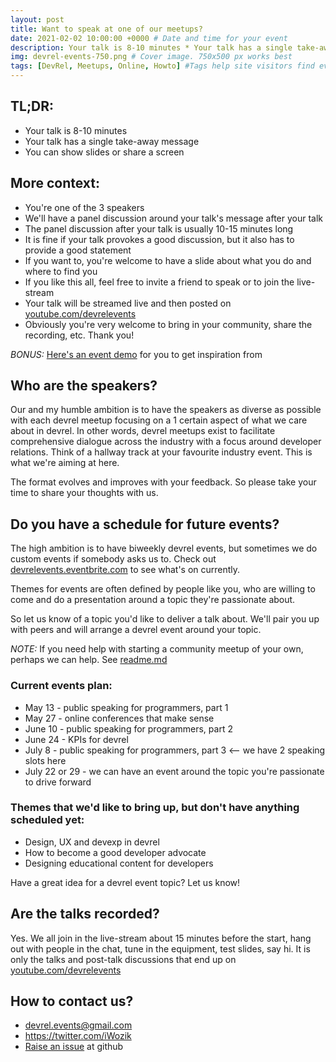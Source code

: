 ```yaml
---
layout: post
title: Want to speak at one of our meetups?
date: 2021-02-02 10:00:00 +0000 # Date and time for your event
description: Your talk is 8-10 minutes * Your talk has a single take-away message * You can show slides or share a screen * Read on for more context and FAQ # Post description
img: devrel-events-750.png # Cover image. 750x500 px works best 
tags: [DevRel, Meetups, Online, Howto] #Tags help site visitors find events. Add an own tag i.e. DevrelFolks and a city, if you feel like it 
---
```


## TL;DR:
* Your talk is 8-10 minutes
* Your talk has a single take-away message
* You can show slides or share a screen

## More context:
* You're one of the 3 speakers
* We'll have a panel discussion around your talk's message after your talk
* The panel discussion after your talk is usually 10-15 minutes long
* It is fine if your talk provokes a good discussion, but it also has to provide a good statement
* If you want to, you're welcome to have a slide about what you do and where to find you
* If you like this all, feel free to invite a friend to speak or to join the live-stream
* Your talk will be streamed live and then posted on [youtube.com/devrelevents](https://www.youtube.com/devrelevents)
* Obviously you're very welcome to bring in your community, share the recording, etc. Thank you!

*BONUS:* [Here's an event demo](https://www.youtube.com/watch?v=YHj5HiV2fPA) for you to get inspiration from

## Who are the speakers?
Our and my humble ambition is to have the speakers as diverse as possible with each devrel meetup focusing on a 1 certain aspect of what we care about in devrel. In other words, devrel meetups exist to facilitate comprehensive dialogue across the industry with a focus around developer relations. Think of a hallway track at your favourite industry event. This is what we're aiming at here.

The format evolves and improves with your feedback. So please take your time to share your thoughts with us.

## Do you have a schedule for future events?
The high ambition is to have biweekly devrel events, but sometimes we do custom events if somebody asks us to. Check out [devrelevents.eventbrite.com](https://devrelevents.eventbrite.com/) to see what's on currently.

Themes for events are often defined by people like you, who are willing to come and do a presentation around a topic they're passionate about.

So let us know of a topic you'd like to deliver a talk about. We'll pair you up with peers and will arrange a devrel event around your topic.

*NOTE:* If you need help with starting a community meetup of your own, perhaps we can help. See [readme.md](/README.md)

### Current events plan:
* May 13 - public speaking for programmers, part 1
* May 27 - online conferences that make sense
* June 10 - public speaking for programmers, part 2
* June 24 - KPIs for devrel
* July 8 - public speaking for programmers, part 3 <-- we have 2 speaking slots here
* July 22 or 29 - we can have an event around the topic you're passionate to drive forward

### Themes that we'd like to bring up, but don't have anything scheduled yet:
* Design, UX and devexp in devrel
* How to become a good developer advocate
* Designing educational content for developers

Have a great idea for a devrel event topic? Let us know!

## Are the talks recorded?
Yes. We all join in the live-stream about 15 minutes before the start, hang out with people in the chat, tune in the equipment, test slides, say hi. It is only the talks and post-talk discussions that end up on [youtube.com/devrelevents](https://www.youtube.com/devrelevents)

## How to contact us?
* devrel.events@gmail.com
* https://twitter.com/iWozik
* [Raise an issue](https://github.com/tooevangelist/tooevangelist.github.io/issues) at github
